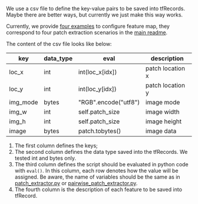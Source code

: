 We use a csv file to define the key-value pairs to be saved into tfRecords. Maybe there are better ways, but currently we just make this way works.

Currently, we provide [four examples](../../wsitools/patch_extraction/feature_maps) to configure feature map, they correspond to four patch extraction scenarios in the [main readme](../../README.md).
 
The content of the csv file looks like below:

| key      | data_type | eval                 | description      |
|----------|-----------|----------------------|------------------|
| loc_x    | int       | int(loc_x[idx])      | patch location x |
| loc_y    | int       | int(loc_y[idx])      | patch location y |
| img_mode | bytes     | "RGB".encode("utf8") | image mode       |
| img_w    | int       | self.patch_size      | image width      |
| img_h    | int       | self.patch_size      | image height     |
| image    | bytes     | patch.tobytes()      | image data       |

1. The first column defines the keys;
2. The second column defines the data type saved into the tfRecords. We tested int and bytes only.
3. The third column defines the script should be evaluated in python code with ```eval()```. In this column, each row denotes how the value will be assigned.
Be aware, the name of variables should be the same as in [patch_extractor.py](../../wsitools/patch_extraction/patch_extractor.py
) or [pairwise_patch_extractor.py](../../wsitools/patch_extraction/pairwise_patch_extractor.py).  
4. The fourth column is the description of each feature to be saved into tfRecord.







